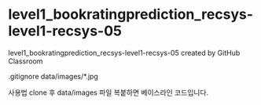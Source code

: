 # level1_bookratingprediction_recsys-level1-recsys-05
level1_bookratingprediction_recsys-level1-recsys-05 created by GitHub Classroom

.gitignore 
  data/images/*.jpg
  
  
 사용법
 clone 후 data/images 파일 복붙하면 베이스라인 코드입니다.
